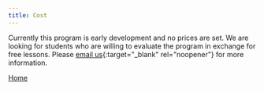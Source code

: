 ```yaml
---
title: Cost
---
```


Currently this program is early development and no prices are set. We are looking for students who are willing to evaluate the program in exchange for free lessons.
Please [email us](mailto://discovercoding@gmail.com){:target="_blank" rel="noopener"} for more information.

[Home](index.html)
